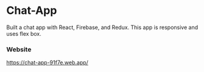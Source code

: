 # Chat-App

Built a chat app with React, Firebase, and Redux. This app is responsive and uses flex box.

### Website

https://chat-app-91f7e.web.app/
